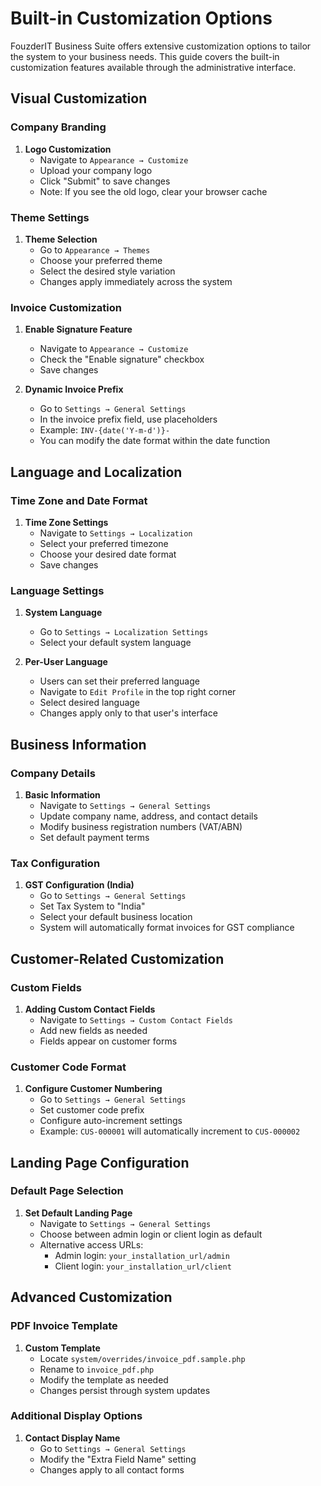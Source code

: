 # Built-in Customization Options

FouzderIT Business Suite offers extensive customization options to tailor the system to your business needs. This guide covers the built-in customization features available through the administrative interface.

## Visual Customization

### Company Branding

1.  **Logo Customization**
    -   Navigate to `Appearance → Customize`
    -   Upload your company logo
    -   Click "Submit" to save changes
    -   Note: If you see the old logo, clear your browser cache

### Theme Settings

1.  **Theme Selection**
    -   Go to `Appearance → Themes`
    -   Choose your preferred theme
    -   Select the desired style variation
    -   Changes apply immediately across the system

### Invoice Customization

1.  **Enable Signature Feature**
    
    -   Navigate to `Appearance → Customize`
    -   Check the "Enable signature" checkbox
    -   Save changes
2.  **Dynamic Invoice Prefix**
    
    -   Go to `Settings → General Settings`
    -   In the invoice prefix field, use placeholders
    -   Example: `INV-{date('Y-m-d')}-`
    -   You can modify the date format within the date function

## Language and Localization

### Time Zone and Date Format

1.  **Time Zone Settings**
    -   Navigate to `Settings → Localization`
    -   Select your preferred timezone
    -   Choose your desired date format
    -   Save changes

### Language Settings

1.  **System Language**
    
    -   Go to `Settings → Localization Settings`
    -   Select your default system language
2.  **Per-User Language**
    
    -   Users can set their preferred language
    -   Navigate to `Edit Profile` in the top right corner
    -   Select desired language
    -   Changes apply only to that user's interface

## Business Information

### Company Details

1.  **Basic Information**
    -   Navigate to `Settings → General Settings`
    -   Update company name, address, and contact details
    -   Modify business registration numbers (VAT/ABN)
    -   Set default payment terms

### Tax Configuration

1.  **GST Configuration (India)**
    -   Go to `Settings → General Settings`
    -   Set Tax System to "India"
    -   Select your default business location
    -   System will automatically format invoices for GST compliance

## Customer-Related Customization

### Custom Fields

1.  **Adding Custom Contact Fields**
    -   Navigate to `Settings → Custom Contact Fields`
    -   Add new fields as needed
    -   Fields appear on customer forms

### Customer Code Format

1.  **Configure Customer Numbering**
    -   Go to `Settings → General Settings`
    -   Set customer code prefix
    -   Configure auto-increment settings
    -   Example: `CUS-000001` will automatically increment to `CUS-000002`

## Landing Page Configuration

### Default Page Selection

1.  **Set Default Landing Page**
    -   Navigate to `Settings → General Settings`
    -   Choose between admin login or client login as default
    -   Alternative access URLs:
        -   Admin login: `your_installation_url/admin`
        -   Client login: `your_installation_url/client`

## Advanced Customization

### PDF Invoice Template

1.  **Custom Template**
    -   Locate `system/overrides/invoice_pdf.sample.php`
    -   Rename to `invoice_pdf.php`
    -   Modify the template as needed
    -   Changes persist through system updates

### Additional Display Options

1.  **Contact Display Name**
    -   Go to `Settings → General Settings`
    -   Modify the "Extra Field Name" setting
    -   Changes apply to all contact forms